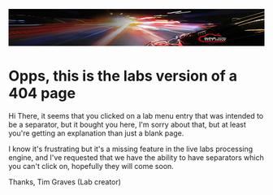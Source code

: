 ![](../../../common/images/customer.logo2.png)

# Opps, this is the labs version of a 404 page

Hi There, it seems that you clicked on a lab menu entry that was intended to be a separator, but it bought you here, I'm sorry about that, but at least you're getting an explanation than just a blank page.

I know it's frustrating but it's a missing feature in the live labs processing engine, and I've requested that we have the ability to have separators which you can't click on, hopefully they will come soon.

Thanks, Tim Graves (Lab creator)